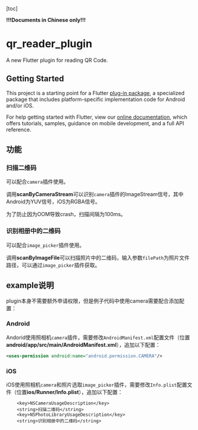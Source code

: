 [toc]

**!!!Documents in Chinese only!!!**

# qr_reader_plugin

A new Flutter plugin for reading QR Code.

## Getting Started

This project is a starting point for a Flutter
[plug-in package](https://flutter.dev/developing-packages/),
a specialized package that includes platform-specific implementation code for
Android and/or iOS.

For help getting started with Flutter, view our 
[online documentation](https://flutter.dev/docs), which offers tutorials, 
samples, guidance on mobile development, and a full API reference.

## 功能

### 扫描二维码

可以配合`camera`插件使用。

调用**scanByCameraStream**可以识别`camera`插件的ImageStream信号，其中Android为YUV信号，iOS为RGBA信号。

为了防止因为OOM导致crash，扫描间隔为100ms。

### 识别相册中的二维码

可以配合`image_picker`插件使用。

调用**scanByImageFile**可以扫描照片中的二维码，输入参数`filePath`为照片文件路径，可以通过`image_picker`插件获取。

## example说明

plugin本身不需要额外申请权限，但是例子代码中使用camera需要配合添加配置：

### Android

Andorid使用照相机`camera`插件，需要修改`AndroidManifest.xml`配置文件（位置**android/app/src/main/AndroidManifest.xml**），追加以下配置：

```xml
<uses-permission android:name="android.permission.CAMERA"/>
```

### iOS

iOS使用照相机`camera`和照片选取`image_picker`插件，需要修改`Info.plist`配置文件（位置**ios/Runner/Info.plist**），追加以下配置：

```plist
	<key>NSCameraUsageDescription</key>
    <string>扫描二维码</string>
    <key>NSPhotoLibraryUsageDescription</key>
    <string>识别相册中的二维码</string>
```
